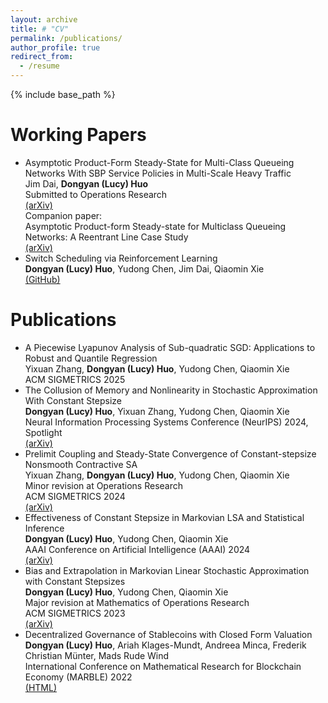 ```yaml
---
layout: archive
title: # "CV"
permalink: /publications/
author_profile: true
redirect_from:
  - /resume
---
```


{% include base_path %}

Working Papers
======
* Asymptotic Product-Form Steady-State for Multi-Class Queueing Networks With SBP Service Policies in Multi-Scale Heavy Traffic<br> Jim Dai, **Dongyan (Lucy) Huo**<br> Submitted to Operations Research<br>[(arXiv)](https://arxiv.org/abs/2403.04090) <br> Companion paper: <br> Asymptotic Product-form Steady-state for Multiclass Queueing Networks: A Reentrant Line Case Study<br> [(arXiv)](https://arxiv.org/abs/2411.00930)
* Switch Scheduling via Reinforcement Learning<br> **Dongyan (Lucy) Huo**, Yudong Chen, Jim Dai, Qiaomin Xie<br> [(GitHub)](https://github.com/lucyhuodongyan/RL4Switch)

Publications
======
* A Piecewise Lyapunov Analysis of Sub-quadratic SGD: Applications to Robust and Quantile Regression<br> Yixuan Zhang, **Dongyan (Lucy) Huo**, Yudong Chen, Qiaomin Xie<br> ACM SIGMETRICS 2025<br>
* The Collusion of Memory and Nonlinearity in Stochastic Approximation With Constant Stepsize<br> **Dongyan (Lucy) Huo**, Yixuan Zhang, Yudong Chen, Qiaomin Xie<br> Neural Information Processing Systems Conference (NeurIPS) 2024, Spotlight<br> [(arXiv)](https://arxiv.org/abs/2405.16732)
* Prelimit Coupling and Steady-State Convergence of Constant-stepsize Nonsmooth Contractive SA<br> Yixuan Zhang, **Dongyan (Lucy) Huo**, Yudong Chen, Qiaomin Xie<br> Minor revision at Operations Research<br> ACM SIGMETRICS 2024<br> [(arXiv)](https://arxiv.org/abs/2404.06023)
* Effectiveness of Constant Stepsize in Markovian LSA and Statistical Inference<br> **Dongyan (Lucy) Huo**, Yudong Chen, Qiaomin Xie<br> AAAI Conference on Artificial Intelligence (AAAI) 2024<br> [(arXiv)](https://arxiv.org/abs/2312.10894)
* Bias and Extrapolation in Markovian Linear Stochastic Approximation with Constant Stepsizes<br> **Dongyan (Lucy) Huo**, Yudong Chen, Qiaomin Xie<br> Major revision at Mathematics of Operations Research<br> ACM SIGMETRICS 2023<br>  [(arXiv)](https://arxiv.org/abs/2210.00953)
* Decentralized Governance of Stablecoins with Closed Form Valuation<br> **Dongyan (Lucy) Huo**, Ariah Klages-Mundt, Andreea Minca, Frederik Christian Münter, Mads Rude Wind<br>  International Conference on Mathematical Research for Blockchain Economy (MARBLE) 2022<br> [(HTML)](https://doi.org/10.1007/978-3-031-18679-0_4)




  
